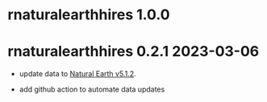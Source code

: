 # rnaturalearthhires 1.0.0

rnaturalearthhires 0.2.1 2023-03-06
===================

* update data to [Natural Earth v5.1.2](https://github.com/nvkelso/natural-earth-vector/blob/master/CHANGELOG).

* add github action to automate data updates
